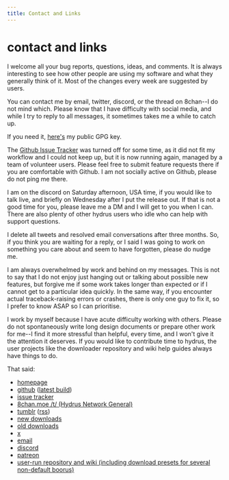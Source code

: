 ```yaml
---
title: Contact and Links
---
```

 
# contact and links

I welcome all your bug reports, questions, ideas, and comments. It is always interesting to see how other people are using my software and what they generally think of it. Most of the changes every week are suggested by users.

You can contact me by email, twitter, discord, or the thread on 8chan--I do not mind which. Please know that I have difficulty with social media, and while I try to reply to all messages, it sometimes takes me a while to catch up.

If you need it, [here's](assets/hydev_key/Hydrus%20Network%20Developer_76249F053212133C_public.asc) my public GPG key.

The [Github Issue Tracker](https://github.com/hydrusnetwork/hydrus/issues) was turned off for some time, as it did not fit my workflow and I could not keep up, but it is now running again, managed by a team of volunteer users. Please feel free to submit feature requests there if you are comfortable with Github. I am not socially active on Github, please do not ping me there.

I am on the discord on Saturday afternoon, USA time, if you would like to talk live, and briefly on Wednesday after I put the release out. If that is not a good time for you, please leave me a DM and I will get to you when I can. There are also plenty of other hydrus users who idle who can help with support questions.

I delete all tweets and resolved email conversations after three months. So, if you think you are waiting for a reply, or I said I was going to work on something you care about and seem to have forgotten, please do nudge me.

I am always overwhelmed by work and behind on my messages. This is not to say that I do not enjoy just hanging out or talking about possible new features, but forgive me if some work takes longer than expected or if I cannot get to a particular idea quickly. In the same way, if you encounter actual traceback-raising errors or crashes, there is only one guy to fix it, so I prefer to know ASAP so I can prioritise.

I work by myself because I have acute difficulty working with others. Please do not spontaneously write long design documents or prepare other work for me--I find it more stressful than helpful, every time, and I won't give it the attention it deserves. If you would like to contribute time to hydrus, the user projects like the downloader repository and wiki help guides always have things to do.

That said:

*   [homepage](https://hydrusnetwork.github.io/hydrus/)
*   [github](https://github.com/hydrusnetwork/hydrus) ([latest build](https://github.com/hydrusnetwork/hydrus/releases/latest))
*   [issue tracker](https://github.com/hydrusnetwork/hydrus/issues)
*   [8chan.moe /t/ (Hydrus Network General)](https://8chan.moe/t/catalog.html)
*   [tumblr](https://hydrus.tumblr.com) ([rss](http://hydrus.tumblr.com/rss))
*   [new downloads](https://github.com/hydrusnetwork/hydrus/releases)
*   [old downloads](https://www.mediafire.com/hydrus)
*   [x](https://x.com/hydrusnetwork)
*   [email](mailto:hydrus.admin@gmail.com)
*   [discord](https://discord.gg/wPHPCUZ)
*   [patreon](https://www.patreon.com/hydrus_dev)
*   [user-run repository and wiki (including download presets for several non-default boorus)](https://github.com/CuddleBear92/Hydrus-Presets-and-Scripts)
